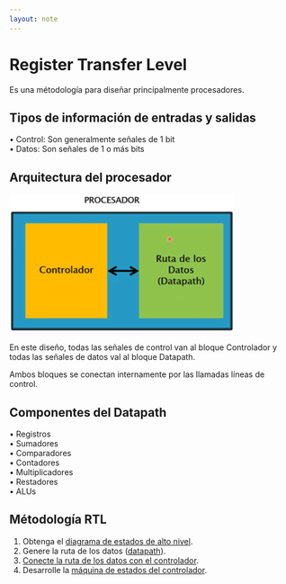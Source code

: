 ```yaml
---
layout: note
---
```


# Register Transfer Level

  
Es una métodología para diseñar principalmente procesadores.  
  

## Tipos de información de entradas y salidas

  
• Control: Son generalmente señales de 1 bit  
• Datos: Son señales de 1 o más bits  
  

## Arquitectura del procesador

  
![images\2-1.png](../../../img/5c0b1714177c4cbfbde6e6b9e35ce667.png)  
  
En este diseño, todas las señales de control van al bloque Controlador y todas las señales de datos val al bloque Datapath.  
  
Ambos bloques se conectan internamente por las llamadas líneas de control.  
  

## Componentes del Datapath

  
• Registros  
• Sumadores  
• Comparadores  
• Contadores  
• Multiplicadores  
• Restadores  
• ALUs  
  

## Métodología RTL

  
1. Obtenga el [diagrama de estados de alto nivel](../../../6to%20Semestre/DLPs/Diseño%20RTL/Diagrama%20de%20estados%20de%20alto%20nivel.md).  
2. Genere la ruta de los datos ([datapath](../../../6to%20Semestre/DLPs/Diseño%20RTL/Generar%20el%20Datapath.md)).  
3. [Conecte la ruta de los datos con el controlador](../../../6to%20Semestre/DLPs/Diseño%20RTL/Conectar%20el%20datapath%20con%20el%20controlador.md).  
4. Desarrolle la [máquina de estados del controlador](../../../6to%20Semestre/DLPs/Diseño%20RTL/Desarrollar%20la%20máquina%20de%20estados%20del%20controlador.md).  